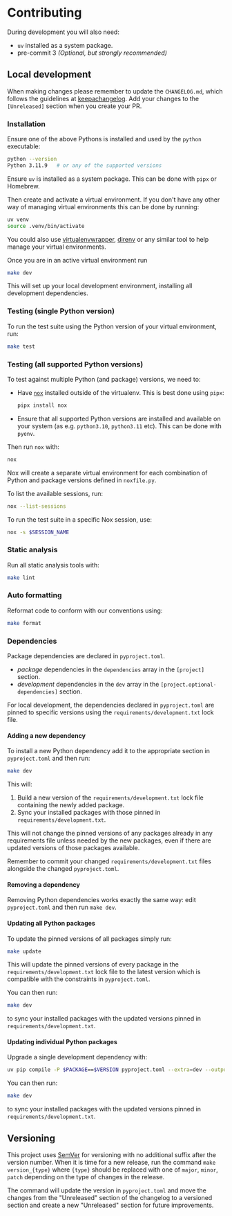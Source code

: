 # Contributing

During development you will also need:

- `uv` installed as a system package.
- pre-commit 3 _(Optional, but strongly recommended)_

## Local development

When making changes please remember to update the `CHANGELOG.md`, which follows the guidelines at
[keepachangelog]. Add your changes to the `[Unreleased]` section when you create your PR.

[keepachangelog]: https://keepachangelog.com/

### Installation

Ensure one of the above Pythons is installed and used by the `python` executable:

```sh
python --version
Python 3.11.9   # or any of the supported versions
```

Ensure `uv` is installed as a system package. This can be done with `pipx` or Homebrew.

Then create and activate a virtual environment. If you don't have any other way of managing virtual
environments this can be done by running:

```sh
uv venv
source .venv/bin/activate
```

You could also use [virtualenvwrapper], [direnv] or any similar tool to help manage your virtual
environments.

Once you are in an active virtual environment run

```sh
make dev
```

This will set up your local development environment, installing all development dependencies.

[virtualenvwrapper]: https://virtualenvwrapper.readthedocs.io/
[direnv]: https://direnv.net

### Testing (single Python version)

To run the test suite using the Python version of your virtual environment, run:

```sh
make test
```

### Testing (all supported Python versions)

To test against multiple Python (and package) versions, we need to:

- Have [`nox`][nox] installed outside of the virtualenv. This is best done using `pipx`:

  ```sh
  pipx install nox
  ```

- Ensure that all supported Python versions are installed and available on your system (as e.g.
  `python3.10`, `python3.11` etc). This can be done with `pyenv`.

Then run `nox` with:

```sh
nox
```

Nox will create a separate virtual environment for each combination of Python and package versions
defined in `noxfile.py`.

To list the available sessions, run:

```sh
nox --list-sessions
```

To run the test suite in a specific Nox session, use:

```sh
nox -s $SESSION_NAME
```

[nox]: https://nox.thea.codes/en/stable/

### Static analysis

Run all static analysis tools with:

```sh
make lint
```

### Auto formatting

Reformat code to conform with our conventions using:

```sh
make format
```

### Dependencies

Package dependencies are declared in `pyproject.toml`.

- _package_ dependencies in the `dependencies` array in the `[project]` section.
- _development_ dependencies in the `dev` array in the `[project.optional-dependencies]` section.

For local development, the dependencies declared in `pyproject.toml` are pinned to specific
versions using the `requirements/development.txt` lock file.

#### Adding a new dependency

To install a new Python dependency add it to the appropriate section in `pyproject.toml` and then
run:

```sh
make dev
```

This will:

1. Build a new version of the `requirements/development.txt` lock file containing the newly added
   package.
2. Sync your installed packages with those pinned in `requirements/development.txt`.

This will not change the pinned versions of any packages already in any requirements file unless
needed by the new packages, even if there are updated versions of those packages available.

Remember to commit your changed `requirements/development.txt` files alongside the changed
`pyproject.toml`.

#### Removing a dependency

Removing Python dependencies works exactly the same way: edit `pyproject.toml` and then run
`make dev`.

#### Updating all Python packages

To update the pinned versions of all packages simply run:

```sh
make update
```

This will update the pinned versions of every package in the `requirements/development.txt` lock
file to the latest version which is compatible with the constraints in `pyproject.toml`.

You can then run:

```sh
make dev
```

to sync your installed packages with the updated versions pinned in `requirements/development.txt`.

#### Updating individual Python packages

Upgrade a single development dependency with:

```sh
uv pip compile -P $PACKAGE==$VERSION pyproject.toml --extra=dev --output-file=requirements/development.txt
```

You can then run:

```sh
make dev
```

to sync your installed packages with the updated versions pinned in `requirements/development.txt`.

## Versioning

This project uses [SemVer] for versioning with no additional suffix after the version number. When
it is time for a new release, run the command `make version_{type}` where `{type}` should be
replaced with one of `major`, `minor`, `patch` depending on the type of changes in the release.

The command will update the version in `pyproject.toml` and move the changes from the "Unreleased"
section of the changelog to a versioned section and create a new "Unreleased" section for future
improvements.

[semver]: https://semver.org/
